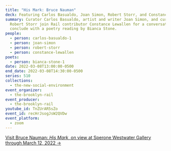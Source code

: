 ```yaml
---
title: "His Mark: Bruce Nauman"
deck: Featuring Carlos Basualdo, Joan Simon, Robert Storr, and Constance Lewallen
summary: Curator Carlos Basualdo, artist and writer Joan Simon, and curator
  Robert Storr join Rail contributor Constance Lewallen for a conversation. We
  conclude with a poetry reading by Bianca Stone.
people:
  - person: carlos-basualdo-1
  - person: joan-simon
  - person: robert-storr
  - person: constance-lewallen
poets:
  - person: bianca-stone-1
date: 2022-03-08T13:00:00-0500
end_date: 2022-03-08T14:30:00-0500
series: 510
collections:
  - the-new-social-environment
event_organizer:
  - the-brooklyn-rail
event_producer:
  - the-brooklyn-rail
youtube_id: TnZUrAR5sZo
event_id: recHrJsogJsW2QVDw
event_platform:
  - zoom
---
```

[Visit Bruce Nauman: *His Mark*, on view at Sperone Westwater Gallery through March 12, 2022 →](https://www.speronewestwater.com/exhibitions/bruce-nauman17#tab:slideshow)